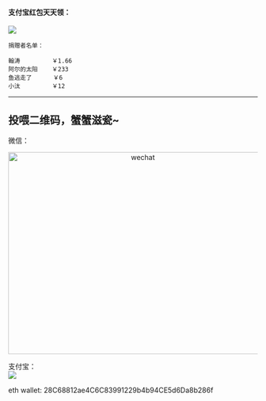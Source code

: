 #### 支付宝红包天天领：  

![](http://ichenwin.qiniudn.com/0206_1.jpg)

```
捐赠者名单：

翰涛         ￥1.66
阿尔的太阳    ￥233
鱼逃走了      ￥6
小汰         ￥12
```
---------

投喂二维码，蟹蟹滋瓷~
---------
微信： 
<div  align="center">    
<img src="img-1258052568.cos.ap-shanghai.myqcloud.com/%E6%89%93%E8%B5%8F/wechat.png" width = "528" height = "408" alt="wechat" align=center />
</div>


支付宝：  
![](https://img-1258052568.cos.ap-shanghai.myqcloud.com/%E6%89%93%E8%B5%8F/alipay.jpg)

eth wallet: 28C68812ae4C6C83991229b4b94CE5d6Da8b286f
